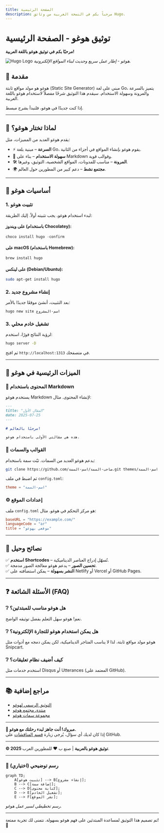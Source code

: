 ```yaml
---
title: الصفحة الرئيسية
description: مرحباً بكم في النسخة العربية من وثائق Hugo.
---
```


# **توثيق هوغو - الصفحة الرئيسية**

**مرحبًا بكم في توثيق هوغو باللغة العربية!**

![Hugo Logo](https://gohugo.io/images/hugo-logo-wide.svg)
_هوغو - إطار عمل سريع وحديث لبناء المواقع الإلكترونية._

## **📌 مقدمة**

هوغو هو مولد مواقع ثابتة (Static Site Generator) مبني على لغة Go، يتميز بالسرعة والمرونة وسهولة الاستخدام. سيقدم هذا التوثيق شرحًا مفصلاً لاستخدام هوغو باللغة العربية.

إذا كنت جديدًا في هوغو، فلنبدأ بشرح مبسط.

---

## **🚀 لماذا تختار هوغو؟**

يقدم هوغو العديد من المميزات، مثل:

- ⚡ **السرعة** – مبنية بلغة Go، يقوم هوغو بإنشاء المواقع في أجزاء من الثانية.
- 📂 **سهولة الاستخدام** – بناء على Markdown وقوالب قوية.
- 🛠 **المرونة** – مناسب للمدونات، المواقع الشخصية، التوثيق، وغيرها.
- 🌍 **مجتمع نشط** – دعم كبير من المطورين حول العالم.

---

## **📖 أساسيات هوغو**

### **1. تثبيت هوغو**

لبدء استخدام هوغو، يجب تثبيته أولاً. إليك الطريقة:

#### **على ويندوز (باستخدام Chocolatey):**

```powershell
choco install hugo -confirm
```

#### **على macOS (باستخدام Homebrew):**

```bash
brew install hugo
```

#### **على لينكس (Debian/Ubuntu):**

```bash
sudo apt-get install hugo
```

### **2. إنشاء مشروع جديد**

بعد التثبيت، أنشئ موقعًا جديدًا بالأمر:

```bash
hugo new site اسم-المشروع
```

### **3. تشغيل خادم محلي**

لرؤية النتائج فورًا، استخدم:

```bash
hugo server -D
```

ثم افتح `http://localhost:1313` في متصفحك.

---

## **🔧 الميزات الرئيسية في هوغو**

### **📝 المحتوى باستخدام Markdown**

يستخدم هوغو Markdown لإنشاء المحتوى. مثال:

```markdown
---
title: "المقال الأول"
date: 2025-07-25
---

# مرحبًا بالعالم!

هذه هي مقالتي الأولى باستخدام هوغو.
```

### **🎨 القوالب والسمات**

يدعم هوغو العديد من السمات. ثبّت سمة باستخدام:

```bash
git clone https://github.com/صاحب-السمة/اسم-السمة.git themes/اسم-السمة
```

ثم اضبط في ملف `config.toml`:

```toml
theme = "اسم-السمة"
```

### **⚙️ إعدادات الموقع**

ملف `config.toml` هو مركز التحكم في هوغو. مثال:

```toml
baseURL = "https://example.com/"
languageCode = "ar"
title = "موقعي بهوغو"
```

---

## **📌 نصائح وحيل**

✅ **استخدم Shortcodes** – تُسهّل إدراج العناصر الديناميكية.  
✅ **تحسين الصور** – يدعم هوغو معالجة الصور مدمجة.  
✅ **النشر بسهولة** – يمكن استضافته على Netlify أو Vercel أو GitHub Pages.

---

## **❓ الأسئلة الشائعة (FAQ)**

### **❔ هل هوغو مناسب للمبتدئين؟**

نعم! هوغو سهل التعلم بفضل توثيقه الواضح.

### **❔ هل يمكن استخدام هوغو للتجارة الإلكترونية؟**

هوغو مولد مواقع ثابتة، لذا لا يناسب المتاجر الديناميكية، لكن يمكن دمجه مع أدوات مثل Snipcart.

### **❔ كيف أضيف نظام تعليقات؟**

استخدم خدمات مثل Disqus أو Utterances (المعتمد على GitHub).

---

## **📚 مراجع إضافية**

- [التوثيق الرسمي لهوغو](https://gohugo.io/documentation/)
- [منتدى مجتمع هوغو](https://discourse.gohugo.io/)
- [مجموعة سمات هوغو](https://themes.gohugo.io/)

---

**🎉 مبروك! أنت جاهز لبدء رحلتك مع هوغو.**  
إذا كان لديك أي سؤال، يُرجى زيارة [قسم المناقشات](https://github.com/gohugoio/hugo/discussions) على GitHub.

---

**© 2025 توثيق هوغو بالعربية** | صنع ب ❤️ للمطورين العرب.

---

### **🎨 رسم توضيحي (اختياري)**

```mermaid
graph TD;
    A[تثبيت هوغو] --> B[إنشاء مشروع];
    B --> C[إضافة سمة];
    C --> D[كتابة محتوى];
    D --> E[تشغيل الخادم];
    E --> F[نشر الموقع];
```

_رسم تخطيطي لسير عمل هوغو._

---

تم تصميم هذا التوثيق لمساعدة المبتدئين على فهم هوغو بسهولة. نتمنى لك تجربة ممتعة! 🚀
